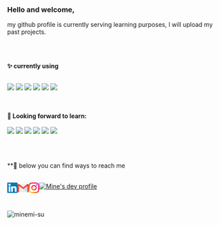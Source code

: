 ### Hello and welcome, <br>

my github profile is currently serving learning purposes, I will upload my past projects.
<br>

<br>

<br>

**✨ currently using** <br>

<br>
<code><a href="https://www.python.org/" target="_blank"><img height="25" src="https://www.vectorlogo.zone/logos/python/python-ar21.svg"></a></code>
<code><a href="https://airflow.apache.org/" target="_blank"><img height="10" src="https://upload.vectorlogo.zone/logos/apache_airflow/images/9c14446f-4cdc-4b19-9290-c753fc20fb2a.svg"></a></code>
<code><a href="https://jupyter.org/" target="_blank"><img height="25" src="https://www.vectorlogo.zone/logos/jupyter/jupyter-ar21.svg"></a></code>
<code><a href="https://git-scm.com/" target="_blank"><img height="25" src="https://www.vectorlogo.zone/logos/git-scm/git-scm-ar21.svg"></a></code>
<code><a href="https://www.mysql.com/" target="_blank"><img height="25" src="https://www.vectorlogo.zone/logos/mysql/mysql-ar21.svg"></a></code>
<code><a href="https://www.sqlite.org/" target="_blank"><img height="25" src="https://www.vectorlogo.zone/logos/sqlite/sqlite-ar21.svg"></a></code>

<br>

<br>

<br>


**🔭 Looking forward to learn:** <br>
<br>
<code><a href="https://spark.apache.org/" target="_blank"><img height="25" src="https://www.vectorlogo.zone/logos/apache_spark/apache_spark-ar21.svg"></a></code>
<code><a href="https://www.javascript.com/" target="_blank"><img height="25" src="https://www.vectorlogo.zone/logos/javascript/javascript-ar21.svg"></a></code>
<code><a href="https://reactjs.org/" target="_blank"><img height="25" src="https://www.vectorlogo.zone/logos/reactjs/reactjs-ar21.svg"></a></code>
<code><a href="https://cloud.google.com/" target="_blank"><img height="25" src="https://www.vectorlogo.zone/logos/google_cloud/google_cloud-ar21.svg"></a></code>
<code><a href="https://aws.amazon.com/" target="_blank"><img height="25" src="https://www.vectorlogo.zone/logos/amazon_aws/amazon_aws-ar21.svg"></a></code>
<code><a href="https://analytics.google.com/" target="_blank"><img height="25" src="https://www.vectorlogo.zone/logos/google_analytics/google_analytics-ar21.svg"></a></code>
<br>

<br>


<br>

**💬 below you can find ways to reach me <br>

<br>
 <a href="https://www.linkedin.com/in/minemu/" target="_blank">
   <img align="left" alt="Su Mine | Linkedin" width="24px" src="https://github.com/minemi-su/minemi-su/blob/main/Linkedin.svg" />
  </a>
  <a href="mailto:minemisu@gmail.com" target="_blank">
    <img align="left" alt="Su Mine | Gmail" width="26px" src="https://raw.githubusercontent.com/minemi-su/minemi-su/main/Gmail.svg" />
  </a>
  <a href="https://www.instagram.com/minemisu_" target="_blank">
    <img align="left" alt="Su Mine| Instagram" width="24px" src="https://raw.githubusercontent.com/minemi-su/minemi-su/main/Instagram.svg"  />
  </a>
  <a href="https://dev.to/minemisu" target="_blank">
  <img src="https://d2fltix0v2e0sb.cloudfront.net/dev-badge.svg" alt="Mine's dev profile" height="30" width="30">
</a>


<br>
<br>

<br>

<p align="left"> <img src=https://komarev.com/ghpvc/?username=minemi-su alt=minemi-su> </p>

<!--
**Visitor Count :**
<br>
![Visitor Count](https://profile-counter.glitch.me/{minemi-su}/count.svg) 
-->
